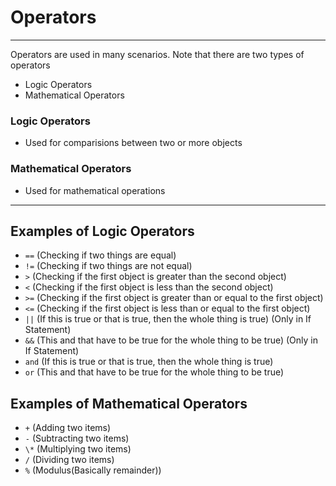 # Operators

---

Operators are used in many scenarios. Note that there are two types of operators

* Logic Operators
* Mathematical Operators

### Logic Operators

* Used for comparisions between two or more objects

### Mathematical Operators

* Used for mathematical operations

---

## Examples of Logic Operators

* `==` (Checking if two things are equal)
* `!=` (Checking if two things are not equal)
* `>` (Checking if the first object is greater than the second object)
* `<` (Checking if the first object is less than the second object)
* `>=` (Checking if the first object is greater than or equal to the first object)
* `<=` (Checking if the first object is less than or equal to the first object)
* `||` (If this is true or that is true, then the whole thing is true) (Only in If Statement)
* `&&` (This and that have to be true for the whole thing to be true) (Only in If Statement)
* `and` (If this is true or that is true, then the whole thing is true)
* `or` (This and that have to be true for the whole thing to be true)

## Examples of Mathematical Operators

* `+` (Adding two items)
* `-` (Subtracting two items)
* `\*` (Multiplying two items)
* `/` (Dividing two items)
* `%` (Modulus(Basically remainder))
